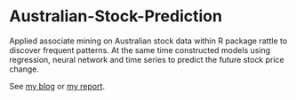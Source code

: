 # Australian-Stock-Prediction

Applied associate mining on Australian stock data within R package rattle to discover frequent patterns. At the same time constructed models using regression, neural network and time series to predict the future stock price change.

See [my blog](https://interetro.rbind.io/blog/post/australian-stock-price-prediction/) or [my report](https://interetro.rbind.io/pdf/australian-stock.pdf).
